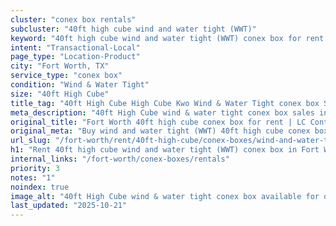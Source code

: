 ```yaml
---
cluster: "conex box rentals"
subcluster: "40ft high cube wind and water tight (WWT)"
keyword: "40ft high cube wind and water tight (WWT) conex box for rent Fort Worth, TX"
intent: "Transactional-Local"
page_type: "Location-Product"
city: "Fort Worth, TX"
service_type: "conex box"
condition: "Wind & Water Tight"
size: "40ft High Cube"
title_tag: "40ft High Cube High Cube Kwo Wind & Water Tight conex box Sales in Fort Worth ☎ (214) 524-4168 | LC Container"
meta_description: "40ft High Cube wind & water tight conex box sales in Fort Worth. High cube containers with extra height. Fast delivery, competitive pricing. Serving conex boxes area. Quote ID: O0E. Call (214) 524-4168 for your free quote today."
original_title: "Fort Worth 40ft high cube conex box for rent | LC Container"
original_meta: "Buy wind and water tight (WWT) 40ft high cube conex box rent with local delivery in Fort Worth, TX. LC Container — local Since 2003. Request a fast quote today."
url_slug: "/fort-worth/rent/40ft-high-cube/conex-boxes/wind-and-water-tight-wwt"
h1: "Rent 40ft high cube wind and water tight (WWT) conex box in Fort Worth"
internal_links: "/fort-worth/conex-boxes/rentals"
priority: 3
notes: "1"
noindex: true
image_alt: "40ft High Cube wind & water tight conex box available for delivery in Fort Worth"
last_updated: "2025-10-21"
---
```


<!-- TODO: Add unique city/inventory copy, images, and internal links here. -->
